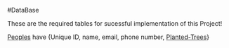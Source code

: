 #DataBase

These are the required tables for sucessful implementation of this Project!

<u>Peoples</u> have {Unique ID, name, email, phone number, <u>Planted-Trees</u>}